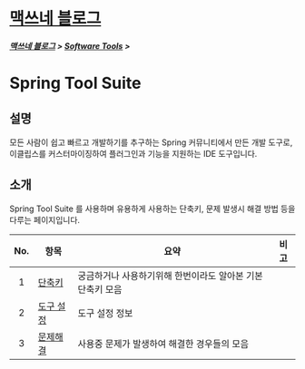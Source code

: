 <link rel="stylesheet" type="text/css" href="/css/style-header.css">
<link href="https://cdn.jsdelivr.net/npm/bootstrap@5.3.0-alpha1/dist/css/bootstrap.min.css" rel="stylesheet" integrity="sha384-GLhlTQ8iRABdZLl6O3oVMWSktQOp6b7In1Zl3/Jr59b6EGGoI1aFkw7cmDA6j6gD" crossorigin="anonymous">

<div class="sticky-top bg-white pt-1 pb-2">
<h1><a href="/">맥쓰네 블로그</a></h1>
<h5> 
<a href="/">맥쓰네 블로그</a>
>
<a href="/software_tools/">Software Tools</a>
>
</h5>
</div>

# Spring Tool Suite
## 설명
모든 사람이 쉽고 빠르고 개발하기를 추구하는 Spring 커뮤니티에서 만든 개발 도구로, 이클립스를 커스터마이징하여 플러그인과 기능을 지원하는 IDE 도구입니다.

## 소개
Spring Tool Suite 를 사용하며 유용하게 사용하는 단축키, 문제 발생시 해결 방법 등을 다루는 페이지입니다.

| No. | 항목 | 요약 | 비고 |
| :---: | --- | --- | --- |
| 1 | [단축키](./shortcuts/ "https://max-jayee.github.io/software_tools/spring_tool_suite/shortcuts") | 궁금하거나 사용하기위해 한번이라도 알아본 기본 단축키 모음 | |
| 2 | [도구 설정](./settings/ "https://max-jayee.github.io/software_tools/spring_tool_suite/settings") | 도구 설정 정보 | |
| 3 | [문제해결](./trouble_shooting/ "https://max-jayee.github.io/software_tools/spring_tool_suite/trouble_shooting") | 사용중 문제가 발생하여 해결한 경우들의 모음 | |